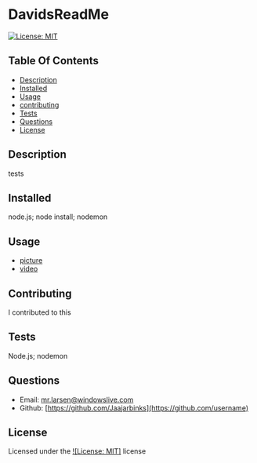 # DavidsReadMe

[![License: MIT](https://img.shields.io/badge/License-MIT-yellow.svg)](https://opensource.org/licenses/MIT)

## Table Of Contents

* [Description](#Description)
* [Installed](#Installed)
* [Usage](#Usage)
* [contributing](#Contributing)
* [Tests](#Tests)
* [Questions](#Questions)
* [License](#License)
    
## Description

tests

## Installed

node.js; node install; nodemon
    
## Usage

* [picture]()
* [video]()
    
## Contributing

I contributed to this 

## Tests

Node.js; nodemon

## Questions

* Email: [mr.larsen@windowslive.com](example@example.com)
* Github: [https://github.com/Jaajarbinks](https://github.com/username)
     
## License

Licensed under the [![License: MIT]](https://opensource.org/licenses/MIT) license
    
